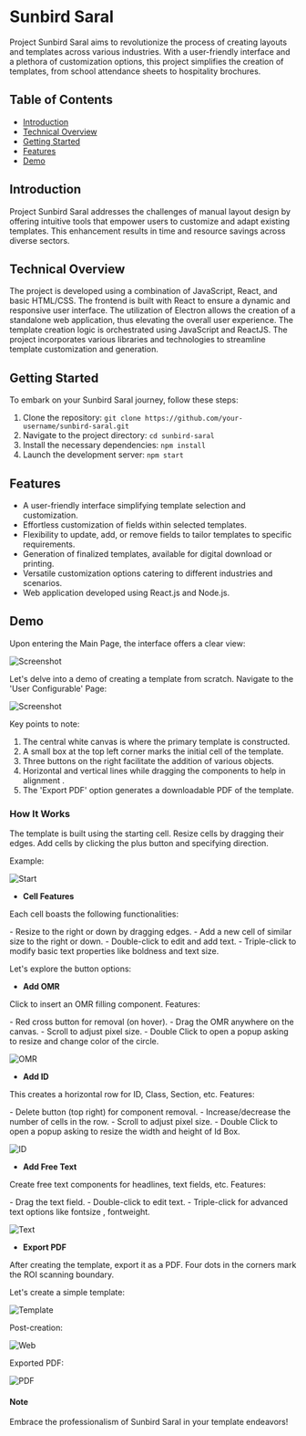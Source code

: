 # Sunbird Saral

Project Sunbird Saral aims to revolutionize the process of creating layouts and templates across various industries. With a user-friendly interface and a plethora of customization options, this project simplifies the creation of templates, from school attendance sheets to hospitality brochures.

## Table of Contents

- [Introduction](#introduction)
- [Technical Overview](#technical-overview)
- [Getting Started](#getting-started)
- [Features](#features)
- [Demo](#demo)

## Introduction

Project Sunbird Saral addresses the challenges of manual layout design by offering intuitive tools that empower users to customize and adapt existing templates. This enhancement results in time and resource savings across diverse sectors.

## Technical Overview

The project is developed using a combination of JavaScript, React, and basic HTML/CSS. The frontend is built with React to ensure a dynamic and responsive user interface. The utilization of Electron allows the creation of a standalone web application, thus elevating the overall user experience. The template creation logic is orchestrated using JavaScript and ReactJS. The project incorporates various libraries and technologies to streamline template customization and generation.

## Getting Started

To embark on your Sunbird Saral journey, follow these steps:

1. Clone the repository: `git clone https://github.com/your-username/sunbird-saral.git`
2. Navigate to the project directory: `cd sunbird-saral`
3. Install the necessary dependencies: `npm install`
4. Launch the development server: `npm start`

## Features

- A user-friendly interface simplifying template selection and customization.
- Effortless customization of fields within selected templates.
- Flexibility to update, add, or remove fields to tailor templates to specific requirements.
- Generation of finalized templates, available for digital download or printing.
- Versatile customization options catering to different industries and scenarios.
- Web application developed using React.js and Node.js.

## Demo

Upon entering the Main Page, the interface offers a clear view:

![Screenshot](readme_images/screenshot1.png)

Let's delve into a demo of creating a template from scratch. Navigate to the 'User Configurable' Page:

![Screenshot](readme_images/screenshot2.png)

Key points to note:

1. The central white canvas is where the primary template is constructed.
2. A small box at the top left corner marks the initial cell of the template.
3. Three buttons on the right facilitate the addition of various objects.
4. Horizontal and vertical lines while dragging the components to help in alignment .
5. The 'Export PDF' option generates a downloadable PDF of the template.

### How It Works

The template is built using the starting cell. Resize cells by dragging their edges. Add cells by clicking the plus button and specifying direction.

Example:

![Start](readme_images/gif2.gif)

- **Cell Features**

Each cell boasts the following functionalities:

\- Resize to the right or down by dragging edges.
\- Add a new cell of similar size to the right or down.
\- Double-click to edit and add text.
\- Triple-click to modify basic text properties like boldness and text size.

Let's explore the button options:

- **Add OMR**

Click to insert an OMR filling component. Features:

\- Red cross button for removal (on hover).
\- Drag the OMR anywhere on the canvas.
\- Scroll to adjust pixel size.
\- Double Click to open a popup asking to resize and change color of the circle.


![OMR](readme_images/gif1.gif)

- **Add ID**

This creates a horizontal row for ID, Class, Section, etc. Features:

\- Delete button (top right) for component removal.
\- Increase/decrease the number of cells in the row.
\- Scroll to adjust pixel size.
\- Double Click to open a popup asking to resize the width and height of Id Box.

![ID](readme_images/gif3.gif)

- **Add Free Text**

Create free text components for headlines, text fields, etc. Features:

\- Drag the text field.
\- Double-click to edit text.
\- Triple-click for advanced text options like fontsize , fontweight.

![Text](readme_images/gif4.gif)


- **Export PDF**

After creating the template, export it as a PDF. Four dots in the corners mark the ROI scanning boundary.

Let's create a simple template:

![Template](readme_images/screenshot4.png)

Post-creation:

![Web](readme_images/screenshot5.png)

Exported PDF:

![PDF](readme_images/screenshot6.png)


#### Note 
Embrace the professionalism of Sunbird Saral in your template endeavors!
